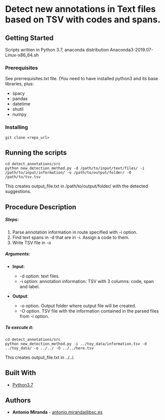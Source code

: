 # Detect new annotations in Text files based on TSV with codes and spans.

## Getting Started

Scripts written in Python 3.7, anaconda distribution Anaconda3-2019.07-Linux-x86_64.sh

### Prerequisites

See prerrequisites.txt file.
(You need to have installed python3 and its base libraries, plus:
+ spacy
+ pandas
+ datetime
+ shutil
+ numpy

### Installing

```
git clone <repo_url>
```

## Running the scripts

```
cd detect_annotations/src
python new_detection_method.py -d /path/to/input/text/files/ -i /path/to/input/information/ -o /path/to/output/folder/ -O /path/to/tsv.tsv
```
This creates output_file.txt in /path/to/output/folder/ with the detected suggestions.

## Procedure Description

##### Steps:
1. Parse annotation information in route specified with -i option.
2. Find text spans in -d that are in -i. Assign a code to them.
3. Write TSV file in -o

##### Arguments:
+ **Input**: 
	+ -d option: text files.
	+ -i option: annotation information: TSV with 3 columns: code, span and label.

+ **Output**: 
	+ -o option. Output folder where output file will be created.
	+ -O option. TSV file with the information contained in the parsed files from -i option.


##### To execute it: 
```
cd detect_annotations/src
python new_detection_method.py -i ../toy_data/information.tsv -d ../toy_data/ -o ../../ -O ../../here.tsv
```
This creates output_file.txt in ../../.


## Built With

* [Python3.7](https://www.anaconda.com/distribution/)

## Authors

* **Antonio Miranda** - antonio.miranda@bsc.es
